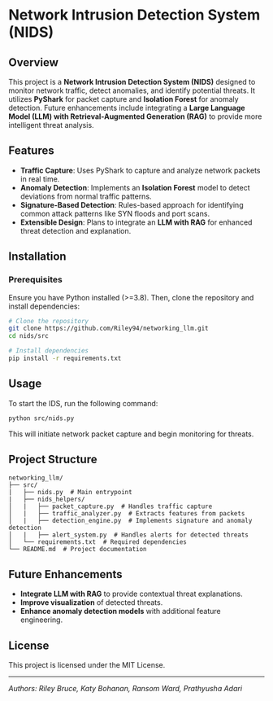 # Network Intrusion Detection System (NIDS)

## Overview
This project is a **Network Intrusion Detection System (NIDS)** designed to monitor network traffic, detect anomalies, and identify potential threats. It utilizes **PyShark** for packet capture and **Isolation Forest** for anomaly detection. Future enhancements include integrating a **Large Language Model (LLM) with Retrieval-Augmented Generation (RAG)** to provide more intelligent threat analysis.

## Features
- **Traffic Capture**: Uses PyShark to capture and analyze network packets in real time.
- **Anomaly Detection**: Implements an **Isolation Forest** model to detect deviations from normal traffic patterns.
- **Signature-Based Detection**: Rules-based approach for identifying common attack patterns like SYN floods and port scans.
- **Extensible Design**: Plans to integrate an **LLM with RAG** for enhanced threat detection and explanation.

## Installation
### Prerequisites
Ensure you have Python installed (>=3.8). Then, clone the repository and install dependencies:

```bash
# Clone the repository
git clone https://github.com/Riley94/networking_llm.git
cd nids/src

# Install dependencies
pip install -r requirements.txt
```

## Usage
To start the IDS, run the following command:

```bash
python src/nids.py
```

This will initiate network packet capture and begin monitoring for threats.

## Project Structure
```
networking_llm/
├── src/
|   ├── nids.py  # Main entrypoint
|   ├── nids_helpers/
│   |   ├── packet_capture.py  # Handles traffic capture
│   |   ├── traffic_analyzer.py  # Extracts features from packets
│   |   ├── detection_engine.py  # Implements signature and anomaly detection
│   |   ├── alert_system.py  # Handles alerts for detected threats
│   └── requirements.txt  # Required dependencies
└── README.md  # Project documentation
```

## Future Enhancements
- **Integrate LLM with RAG** to provide contextual threat explanations.
- **Improve visualization** of detected threats.
- **Enhance anomaly detection models** with additional feature engineering.

## License
This project is licensed under the MIT License.

---
*Authors: Riley Bruce, Katy Bohanan, Ransom Ward, Prathyusha Adari*  

